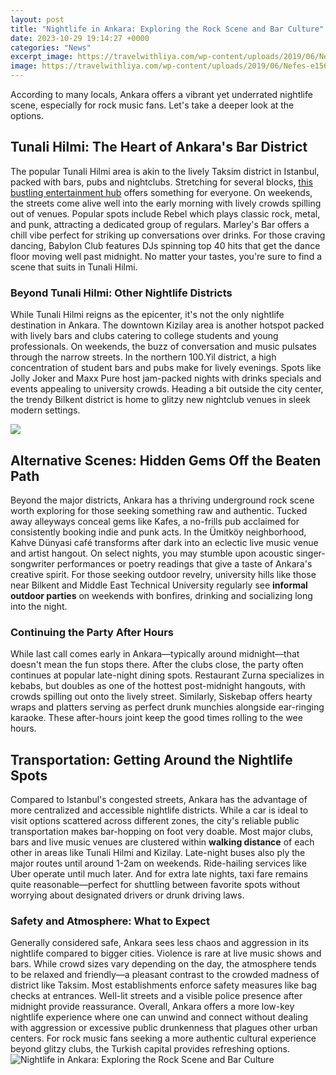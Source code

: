 ```yaml
---
layout: post
title: "Nightlife in Ankara: Exploring the Rock Scene and Bar Culture"
date: 2023-10-29 19:14:27 +0000
categories: "News"
excerpt_image: https://travelwithliya.com/wp-content/uploads/2019/06/Nefes-e1560495016610.jpg
image: https://travelwithliya.com/wp-content/uploads/2019/06/Nefes-e1560495016610.jpg
---
```


According to many locals, Ankara offers a vibrant yet underrated nightlife scene, especially for rock music fans. Let's take a deeper look at the options.
## Tunali Hilmi: The Heart of Ankara's Bar District
The popular Tunali Hilmi area is akin to the lively Taksim district in Istanbul, packed with bars, pubs and nightclubs. Stretching for several blocks, [this bustling entertainment hub](https://thetopnews.github.io/xbox-one-vs-xbox-360-which-console-is-better/) offers something for everyone. On weekends, the streets come alive well into the early morning with lively crowds spilling out of venues. 
Popular spots include Rebel which plays classic rock, metal, and punk, attracting a dedicated group of regulars. Marley's Bar offers a chill vibe perfect for striking up conversations over drinks. For those craving dancing, Babylon Club features DJs spinning top 40 hits that get the dance floor moving well past midnight. No matter your tastes, you're sure to find a scene that suits in Tunali Hilmi.
### Beyond Tunali Hilmi: Other Nightlife Districts
While Tunali Hilmi reigns as the epicenter, it's not the only nightlife destination in Ankara. The downtown Kizilay area is another hotspot packed with lively bars and clubs catering to college students and young professionals. On weekends, the buzz of conversation and music pulsates through the narrow streets. 
In the northern 100.Yil district, a high concentration of student bars and pubs make for lively evenings. Spots like Jolly Joker and Maxx Pure host jam-packed nights with drinks specials and events appealing to university crowds. Heading a bit outside the city center, the trendy Bilkent district is home to glitzy new nightclub venues in sleek modern settings.

![](http://www.arrivalguides.com/Destinations/ANKARA/Images/barsandnightlife_large.jpg)
## Alternative Scenes: Hidden Gems Off the Beaten Path  
Beyond the major districts, Ankara has a thriving underground rock scene worth exploring for those seeking something raw and authentic. Tucked away alleyways conceal gems like Kafes, a no-frills pub acclaimed for consistently booking indie and punk acts. 
In the Ümitköy neighborhood, Kahve Dünyasi café transforms after dark into an eclectic live music venue and artist hangout. On select nights, you may stumble upon acoustic singer-songwriter performances or poetry readings that give a taste of Ankara's creative spirit. For those seeking outdoor revelry, university hills like those near Bilkent and Middle East Technical University regularly see **informal outdoor parties** on weekends with bonfires, drinking and socializing long into the night.  
### Continuing the Party After Hours
While last call comes early in Ankara—typically around midnight—that doesn't mean the fun stops there. After the clubs close, the party often continues at popular late-night dining spots. Restaurant Zurna specializes in kebabs, but doubles as one of the hottest post-midnight hangouts, with crowds spilling out onto the lively street. Similarly, Siskebap offers hearty wraps and platters serving as perfect drunk munchies alongside ear-ringing karaoke. These after-hours joint keep the good times rolling to the wee hours.
## Transportation: Getting Around the Nightlife Spots  
Compared to Istanbul's congested streets, Ankara has the advantage of more centralized and accessible nightlife districts. While a car is ideal to visit options scattered across different zones, the city's reliable public transportation makes bar-hopping on foot very doable. 
Most major clubs, bars and live music venues are clustered within **walking distance** of each other in areas like Tunali Hilmi and Kizilay. Late-night buses also ply the major routes until around 1-2am on weekends. Ride-hailing services like Uber operate until much later. And for extra late nights, taxi fare remains quite reasonable—perfect for shuttling between favorite spots without worrying about designated drivers or drunk driving laws.
### Safety and Atmosphere: What to Expect
Generally considered safe, Ankara sees less chaos and aggression in its nightlife compared to bigger cities. Violence is rare at live music shows and bars. While crowd sizes vary depending on the day, the atmosphere tends to be relaxed and friendly—a pleasant contrast to the crowded madness of district like Taksim. 
Most establishments enforce safety measures like bag checks at entrances. Well-lit streets and a visible police presence after midnight provide reassurance. Overall, Ankara offers a more low-key nightlife experience where one can unwind and connect without dealing with aggression or excessive public drunkenness that plagues other urban centers. For rock music fans seeking a more authentic cultural experience beyond glitzy clubs, the Turkish capital provides refreshing options.          
![Nightlife in Ankara: Exploring the Rock Scene and Bar Culture](https://travelwithliya.com/wp-content/uploads/2019/06/Nefes-e1560495016610.jpg)